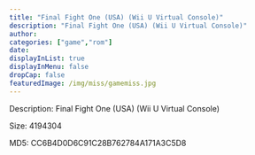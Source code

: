 ```yaml
---
title: "Final Fight One (USA) (Wii U Virtual Console)"
description: "Final Fight One (USA) (Wii U Virtual Console)"
author: 
categories: ["game","rom"]
date: 
displayInList: true
displayInMenu: false
dropCap: false
featuredImage: /img/miss/gamemiss.jpg
---
```


Description: Final Fight One (USA) (Wii U Virtual Console)

Size: 4194304

MD5: CC6B4D0D6C91C28B762784A171A3C5D8

